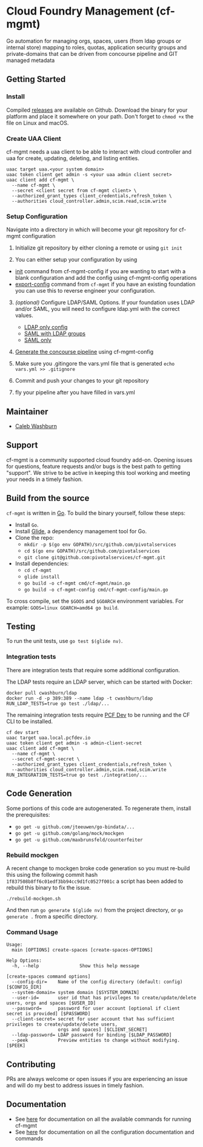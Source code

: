 # Cloud Foundry Management (cf-mgmt)

Go automation for managing orgs, spaces, users (from ldap groups or internal store) mapping to roles, quotas, application security groups and private-domains that can be driven from concourse pipeline and GIT managed metadata

## Getting Started

### Install

Compiled [releases](https://github.com/pivotalservices/cf-mgmt/releases) are available on Github.
Download the binary for your platform and place it somewhere on your path.
Don't forget to `chmod +x` the file on Linux and macOS.

### Create UAA Client

cf-mgmt needs a uaa client to be able to interact with cloud controller and uaa for create, updating, deleting, and listing entities.  

```
uaac target uaa.<your system domain>
uaac token client get admin -s <your uaa admin client secret>
uaac client add cf-mgmt \
  --name cf-mgmt \
  --secret <client secret from cf-mgmt client> \
  --authorized_grant_types client_credentials,refresh_token \
  --authorities cloud_controller.admin,scim.read,scim.write
```

### Setup Configuration

Navigate into a directory in which will become your git repository for cf-mgmt configuration

1. Initialize git repository by either cloning a remote or using `git init`

2. You can either setup your configuration by using
  - [init](docs/config/init/README.md) command from cf-mgmt-config if you are wanting to start with a blank configuration and add the config using cf-mgmt-config operations
  - [export-config](docs/export-config/README.md) command from `cf-mgmt` if you have an existing foundation you can use this to reverse engineer your configuration.

3. *(optional)* Configure LDAP/SAML Options. If your foundation uses LDAP and/or SAML, you will need to configure ldap.yml with the correct values.
	- [LDAP only config](docs/config/README.md#ldap-configuration)
	- [SAML with LDAP groups](docs/config/README.md#saml-configuration-with-ldap-group-lookups)
	- [SAML only](docs/config/README.md#saml-configuration)

4. [Generate the concourse pipeline](docs/config/generate-concourse-pipeline/README.md) using cf-mgmt-config

5. Make sure you .gitingore the vars.yml file that is generated `echo vars.yml >> .gitignore`

6. Commit and push your changes to your git repository

7. fly your pipeline after you have filled in vars.yml

## Maintainer

* [Caleb Washburn](https://github.com/calebwashburn)

## Support

cf-mgmt is a community supported cloud foundry add-on.  Opening issues for questions, feature requests and/or bugs is the best path to getting "support".  We strive to be active in keeping this tool working and meeting your needs in a timely fashion.

## Build from the source

`cf-mgmt` is written in [Go](https://golang.org/).
To build the binary yourself, follow these steps:

* Install `Go`.
* Install [Glide](https://github.com/Masterminds/glide), a dependency management tool for Go.
* Clone the repo:
  - `mkdir -p $(go env GOPATH)/src/github.com/pivotalservices`
  - `cd $(go env GOPATH)/src/github.com/pivotalservices`
  - `git clone git@github.com:pivotalservices/cf-mgmt.git`
* Install dependencies:
  - `cd cf-mgmt`
  - `glide install`
  - `go build -o cf-mgmt cmd/cf-mgmt/main.go`
  - `go build -o cf-mgmt-config cmd/cf-mgmt-config/main.go`

To cross compile, set the `$GOOS` and `$GOARCH` environment variables.
For example: `GOOS=linux GOARCH=amd64 go build`.

## Testing

To run the unit tests, use `go test $(glide nv)`.

### Integration tests

There are integration tests that require some additional configuration.

The LDAP tests require an LDAP server, which can be started with Docker:

```
docker pull cwashburn/ldap
docker run -d -p 389:389 --name ldap -t cwashburn/ldap
RUN_LDAP_TESTS=true go test ./ldap/...
```

The remaining integration tests require [PCF Dev](https://pivotal.io/pcf-dev)
to be running and the CF CLI to be installed.

```
cf dev start
uaac target uaa.local.pcfdev.io
uaac token client get admin -s admin-client-secret
uaac client add cf-mgmt \
  --name cf-mgmt \
  --secret cf-mgmt-secret \
  --authorized_grant_types client_credentials,refresh_token \
  --authorities cloud_controller.admin,scim.read,scim.write
RUN_INTEGRATION_TESTS=true go test ./integration/...
```

## Code Generation

Some portions of this code are autogenerated.  To regenerate them, install the prerequisites:

- `go get -u github.com/jteeuwen/go-bindata/...`
- `go get -u github.com/golang/mock/mockgen`
- `go get -u github.com/maxbrunsfeld/counterfeiter`

### Rebuild mockgen
A recent change to mockgen broke code generation so you must re-build this using the following commit hash `1f837508b8ff6c01edf3bb94cc9d1fc0527f001c` a script has been added to rebuild this binary to fix the issue.

```
./rebuild-mockgen.sh
```

And then run `go generate $(glide nv)` from the project directory, or `go generate .`
from a specific directory.

### Command Usage
```
Usage:
  main [OPTIONS] create-spaces [create-spaces-OPTIONS]

Help Options:
  -h, --help               Show this help message

[create-spaces command options]
  --config-dir=    Name of the config directory (default: config) [$CONFIG_DIR]
  --system-domain= system domain [$SYSTEM_DOMAIN]
  --user-id=       user id that has privileges to create/update/delete users, orgs and spaces [$USER_ID]
  --password=      password for user account [optional if client secret is provided] [$PASSWORD]
  --client-secret= secret for user account that has sufficient privileges to create/update/delete users,
                   orgs and spaces] [$CLIENT_SECRET]
  --ldap-password= LDAP password for binding [$LDAP_PASSWORD]
  --peek           Preview entities to change without modifying. [$PEEK]
```

## Contributing

PRs are always welcome or open issues if you are experiencing an issue and will do my best to address issues in timely fashion.

## Documentation

- See [here](docs/README.md) for documentation on all the available commands for running cf-mgmt
- See [here](docs/config/README.md) for documentation on all the configuration documentation and commands
